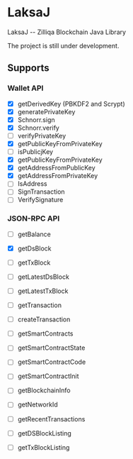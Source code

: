 # LaksaJ
LaksaJ -- Zilliqa Blockchain Java Library 

The project is still under development.

## Supports

### Wallet API

- [x] getDerivedKey (PBKDF2 and Scrypt)
- [x] generatePrivateKey
- [x] Schnorr.sign
- [x] Schnorr.verify
- [ ] verifyPrivateKey
- [x] getPublicKeyFromPrivateKey
- [ ] isPublicjKey
- [x] getPublicKeyFromPrivateKey
- [x] getAddressFromPublicKey
- [x] getAddressFromPrivateKey
- [ ] IsAddress
- [ ] SignTransaction
- [ ] VerifySignature

### JSON-RPC API
- [ ] getBalance
- [x] getDsBlock
- [ ] getTxBlock
- [ ] getLatestDsBlock
- [ ] getLatestTxBlock
- [ ] getTransaction
- [ ] createTransaction
- [ ] getSmartContracts
- [ ] getSmartContractState
- [ ] getSmartContractCode
- [ ] getSmartContractInit
- [ ] getBlockchainInfo
- [ ] getNetworkId
- [ ] getRecentTransactions
- [ ] getDSBlockListing 
- [ ] getTxBlockListing 


